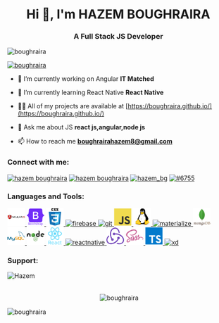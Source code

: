 <h1 align="center">Hi 👋, I'm HAZEM BOUGHRAIRA</h1>
<h3 align="center">A Full Stack JS Developer</h3>

<p align="left"> <img src="https://komarev.com/ghpvc/?username=boughraira&label=Profile%20views&color=0e75b6&style=flat" alt="boughraira" /> </p>

<p align="left"> <a href="https://github.com/ryo-ma/github-profile-trophy"><img src="https://github-profile-trophy.vercel.app/?username=boughraira" alt="boughraira" /></a> </p>

- 🔭 I’m currently working on Angular **IT Matched**

- 🌱 I’m currently learning React Native **React Native**

- 👨‍💻 All of my projects are available at [https://boughraira.github.io/](https://boughraira.github.io/)

- 💬 Ask me about JS **react js,angular,node js**

- 📫 How to reach me **boughrairahazem8@gmail.com**

<h3 align="left">Connect with me:</h3>
<p align="left">
<a href="https://linkedin.com/in/hazem boughraira" target="blank"><img align="center" src="https://cdn.jsdelivr.net/npm/simple-icons@3.0.1/icons/linkedin.svg" alt="hazem boughraira" height="30" width="40" /></a>
<a href="https://fb.com/hazem boughraira" target="blank"><img align="center" src="https://cdn.jsdelivr.net/npm/simple-icons@3.0.1/icons/facebook.svg" alt="hazem boughraira" height="30" width="40" /></a>
<a href="https://instagram.com/hazem_bg" target="blank"><img align="center" src="https://cdn.jsdelivr.net/npm/simple-icons@3.0.1/icons/instagram.svg" alt="hazem_bg" height="30" width="40" /></a>
<a href="https://discord.gg/#6755" target="blank"><img align="center" src="https://cdn.jsdelivr.net/npm/simple-icons@3.0.1/icons/discord.svg" alt="#6755" height="30" width="40" /></a>
</p>

<h3 align="left">Languages and Tools:</h3>
<p align="left"> <a href="https://angular.io" target="_blank"> <img src="https://raw.githubusercontent.com/devicons/devicon/master/icons/angularjs/angularjs-original-wordmark.svg" alt="angularjs" width="40" height="40"/> </a> <a href="https://getbootstrap.com" target="_blank"> <img src="https://raw.githubusercontent.com/devicons/devicon/master/icons/bootstrap/bootstrap-plain-wordmark.svg" alt="bootstrap" width="40" height="40"/> </a> <a href="https://www.w3schools.com/css/" target="_blank"> <img src="https://raw.githubusercontent.com/devicons/devicon/master/icons/css3/css3-original-wordmark.svg" alt="css3" width="40" height="40"/> </a> <a href="https://firebase.google.com/" target="_blank"> <img src="https://www.vectorlogo.zone/logos/firebase/firebase-icon.svg" alt="firebase" width="40" height="40"/> </a> <a href="https://git-scm.com/" target="_blank"> <img src="https://www.vectorlogo.zone/logos/git-scm/git-scm-icon.svg" alt="git" width="40" height="40"/> </a> <a href="https://developer.mozilla.org/en-US/docs/Web/JavaScript" target="_blank"> <img src="https://raw.githubusercontent.com/devicons/devicon/master/icons/javascript/javascript-original.svg" alt="javascript" width="40" height="40"/> </a> <a href="https://www.linux.org/" target="_blank"> <img src="https://raw.githubusercontent.com/devicons/devicon/master/icons/linux/linux-original.svg" alt="linux" width="40" height="40"/> </a> <a href="https://materializecss.com/" target="_blank"> <img src="https://raw.githubusercontent.com/prplx/svg-logos/5585531d45d294869c4eaab4d7cf2e9c167710a9/svg/materialize.svg" alt="materialize" width="40" height="40"/> </a> <a href="https://www.mongodb.com/" target="_blank"> <img src="https://raw.githubusercontent.com/devicons/devicon/master/icons/mongodb/mongodb-original-wordmark.svg" alt="mongodb" width="40" height="40"/> </a> <a href="https://www.mysql.com/" target="_blank"> <img src="https://raw.githubusercontent.com/devicons/devicon/master/icons/mysql/mysql-original-wordmark.svg" alt="mysql" width="40" height="40"/> </a> <a href="https://nodejs.org" target="_blank"> <img src="https://raw.githubusercontent.com/devicons/devicon/master/icons/nodejs/nodejs-original-wordmark.svg" alt="nodejs" width="40" height="40"/> </a> <a href="https://reactjs.org/" target="_blank"> <img src="https://raw.githubusercontent.com/devicons/devicon/master/icons/react/react-original-wordmark.svg" alt="react" width="40" height="40"/> </a> <a href="https://reactnative.dev/" target="_blank"> <img src="https://reactnative.dev/img/header_logo.svg" alt="reactnative" width="40" height="40"/> </a> <a href="https://redux.js.org" target="_blank"> <img src="https://raw.githubusercontent.com/devicons/devicon/master/icons/redux/redux-original.svg" alt="redux" width="40" height="40"/> </a> <a href="https://sass-lang.com" target="_blank"> <img src="https://raw.githubusercontent.com/devicons/devicon/master/icons/sass/sass-original.svg" alt="sass" width="40" height="40"/> </a> <a href="https://www.typescriptlang.org/" target="_blank"> <img src="https://raw.githubusercontent.com/devicons/devicon/master/icons/typescript/typescript-original.svg" alt="typescript" width="40" height="40"/> </a> <a href="https://www.adobe.com/products/xd.html" target="_blank"> <img src="https://cdn.worldvectorlogo.com/logos/adobe-xd.svg" alt="xd" width="40" height="40"/> </a> </p>

<h3 align="left">Support:</h3>
<p><a href="https://www.buymeacoffee.com/Hazem"> <img align="left" src="https://cdn.buymeacoffee.com/buttons/v2/default-yellow.png" height="50" width="210" alt="Hazem" /></a></p><br><br>

<p><img align="center" src="https://github-readme-stats.vercel.app/api/top-langs?username=boughraira&show_icons=true&locale=en&layout=compact" alt="boughraira" /></p>

<p><img align="center" src="https://github-readme-streak-stats.herokuapp.com/?user=boughraira&" alt="boughraira" /></p>

